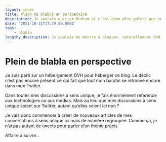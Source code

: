 ```yaml
---
layout: inner
title: Plein de blabla en perspective
description: Je voulais quitter Medium et c'est bien plus galère que ce que je pensais.
date: '2021-10-31T17:29:00.000Z'
tags:
    - blabla
lengthy_description: Je voulais me mettre à bloguer, naturellement OVH en tant qu'hébergeur. Mais qu'est-ce que je peux bien raconter ?
---
```

# Plein de blabla en perspective

Je suis parti sur un hébergement OVH pour héberger ce blog. Le déclic n’est pas encore présent ce qui fait que tout mon baratin se retrouve encore dans mon Twitter.

Dans toutes mes discussions à sens unique, je fais énormément référence aux technologies ou aux médias. Mais au lieu que mes discussions à sens unique soient sur Twitter, autant qu’elles soient ici non ?

Je vais donc commencer à créer de nouveaux articles de mes conversations à sens unique ici mais de manière regroupée. Comme ça, je n’ai pas autant de tweets pour parler d’un thème précis.

Affaire à suivre…
